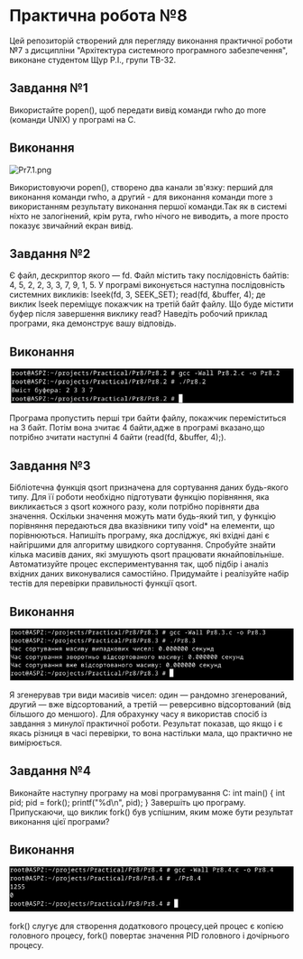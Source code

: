 # Практична робота №8
Цей репозиторій cтворений для перегляду виконання практичної роботи №7 з дисципліни "Архітектура системного програмного забезпечення", виконане студентом Щур Р.І., групи ТВ-32.

## Завдання №1
Використайте popen(), щоб передати вивід команди rwho до more (команди UNIX) у програмі на C.

## Виконання
![Pr7.1.png](Pr7.1.png)

Використовуючи popen(), створено два канали зв'язку: перший для виконання команди rwho, а другий - для виконання команди more з використанням результату виконання першої команди.Так як в системі ніхто не залогінений, крім рута, rwho нічого не виводить, а more просто показує звичайний екран вивід.

## Завдання №2
Є файл, дескриптор якого — fd. Файл містить таку послідовність байтів: 4, 5, 2, 2, 3, 3, 7, 9, 1, 5. У програмі виконується наступна послідовність системних викликів:
lseek(fd, 3, SEEK_SET);
read(fd, &buffer, 4);
де виклик lseek переміщує покажчик на третій байт файлу. Що буде містити буфер після завершення виклику read? Наведіть робочий приклад програми, яка демонструє вашу відповідь.


## Виконання
![Pr8.2.png](Pr8.2.png)

Програма пропустить перші три байти файлу, покажчик переміститься на 3 байт. Потім вона зчитає 4 байти,адже в програмі вказано,що потрібно зчитати наступні 4 байти (read(fd, &buffer, 4);).

## Завдання №3
Бібліотечна функція qsort призначена для сортування даних будь-якого типу. Для її роботи необхідно підготувати функцію порівняння, яка викликається з qsort кожного разу, коли потрібно порівняти два значення.
 Оскільки значення можуть мати будь-який тип, у функцію порівняння передаються два вказівники типу void* на елементи, що порівнюються.
Напишіть програму, яка досліджує, які вхідні дані є найгіршими для алгоритму швидкого сортування. Спробуйте знайти кілька масивів даних, які змушують qsort працювати якнайповільніше. Автоматизуйте процес експериментування так, щоб підбір і аналіз вхідних даних виконувалися самостійно.
Придумайте і реалізуйте набір тестів для перевірки правильності функції qsort.


## Виконання
![Pr8.3.png](Pr8.3.png)

Я згенерував три види масивів чисел: один — рандомно згенерований, другий — вже відсортований, а третій — реверсивно відсортований (від більшого до меншого). Для обрахунку часу я використав спосіб із завдання з минулої практичної роботи. Результат показав, що якщо і є якась різниця в часі перевірки, то вона настільки мала, що практично не вимірюється.


## Завдання №4
 Виконайте наступну програму на мові програмування С:
int main() {
  int pid;
  pid = fork();
  printf("%d\n", pid);
}
Завершіть цю програму. Припускаючи, що виклик fork() був успішним, яким може бути результат виконання цієї програми?


## Виконання
![Pr8.4.png](Pr8.4.png)

fork() слугує для створення додаткового процесу,цей процес є копією головного процесу, fork() повертає значення PID головного і дочірнього процесу.

